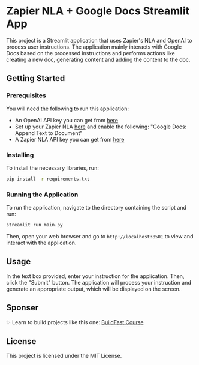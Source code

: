 # Zapier NLA + Google Docs Streamlit App

This project is a Streamlit application that uses Zapier's NLA  and OpenAI to process user instructions. The application mainly interacts with Google Docs based on the processed instructions and performs actions like creating a new doc, generating content and adding the content to the doc.

## Getting Started

### Prerequisites

You will need the following to run this application:

- An OpenAI API key you can get from [here](https://platform.openai.com/)
- Set up your Zapier NLA [here](https://nla.zapier.com/start/) and enable the following:
"Google Docs: Append Text to Document"
- A Zapier NLA API key you can get from [here](https://nla.zapier.com/credentials/)

### Installing

To install the necessary libraries, run:

```bash
pip install -r requirements.txt
```

### Running the Application

To run the application, navigate to the directory containing the script and run:

```bash
streamlit run main.py
```

Then, open your web browser and go to `http://localhost:8501` to view and interact with the application.

## Usage

In the text box provided, enter your instruction for the application. Then, click the "Submit" button. The application will process your instruction and generate an appropriate output, which will be displayed on the screen.

## Sponser

✨ Learn to build projects like this one: [BuildFast Course](https://www.buildfast.academy)


## License

This project is licensed under the MIT License.

